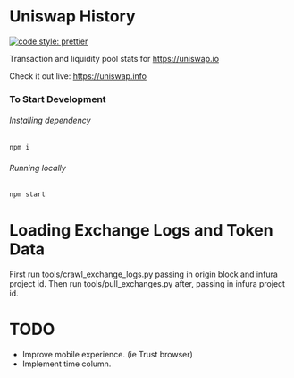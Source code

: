 # Uniswap History

[![code style: prettier](https://img.shields.io/badge/code_style-prettier-ff69b4.svg?style=flat-square)](https://github.com/prettier/prettier)

Transaction and liquidity pool stats for https://uniswap.io

Check it out live: https://uniswap.info

### To Start Development

###### Installing dependency
```bash
npm i
```

###### Running locally
```bash
npm start
```

# Loading Exchange Logs and Token Data

First run tools/crawl_exchange_logs.py passing in origin block and infura project id.
Then run tools/pull_exchanges.py after, passing in infura project id.

# TODO

- Improve mobile experience. (ie Trust browser)
- Implement time column.
